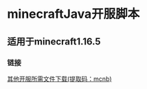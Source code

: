 # minecraftJava开服脚本

## 适用于minecraft1.16.5


### 链接
[其他开服所需文件下载(提取码：mcnb)](https://www.123pan.com/s/e9nbVv-8NAoH.html/ )

